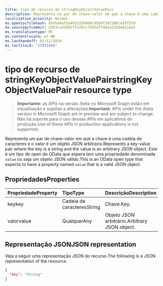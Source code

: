 ```yaml
---
title: tipo de recurso de stringKeyObjectValuePair
description: Representa um par de chave-valor em que a chave é uma cadeia de caracteres e o valor é um objeto JSON arbitrário. Este é um tipo de open do OData que espera tem uma propriedade denominada `value` ou seja um objeto JSON válido.
localization_priority: Normal
ms.openlocfilehash: 8545a4ef5a4931d3b886c95b4f39218bc418f53d
ms.sourcegitcommit: d2b3ca32602ffa76cc7925d7f4d1e2258e611ea5
ms.translationtype: MT
ms.contentlocale: pt-BR
ms.lasthandoff: 01/11/2019
ms.locfileid: "27831448"
---
```

# <a name="stringkeyobjectvaluepair-resource-type"></a><span data-ttu-id="e38ea-104">tipo de recurso de stringKeyObjectValuePair</span><span class="sxs-lookup"><span data-stu-id="e38ea-104">stringKeyObjectValuePair resource type</span></span>

> <span data-ttu-id="e38ea-105">**Importante:** as APIs na versão /beta no Microsoft Graph estão em visualização e sujeitas a alterações.</span><span class="sxs-lookup"><span data-stu-id="e38ea-105">**Important:** APIs under the /beta version in Microsoft Graph are in preview and are subject to change.</span></span> <span data-ttu-id="e38ea-106">Não há suporte para o uso dessas APIs em aplicativos de produção.</span><span class="sxs-lookup"><span data-stu-id="e38ea-106">Use of these APIs in production applications is not supported.</span></span>

<span data-ttu-id="e38ea-107">Representa um par de chave-valor em que a chave é uma cadeia de caracteres e o valor é um objeto JSON arbitrário.</span><span class="sxs-lookup"><span data-stu-id="e38ea-107">Represents a key-value pair where the key is a string and the value is an arbitrary JSON object.</span></span> <span data-ttu-id="e38ea-108">Este é um tipo de open do OData que espera tem uma propriedade denominada `value` ou seja um objeto JSON válido.</span><span class="sxs-lookup"><span data-stu-id="e38ea-108">This is an OData open type that expects to have a property named `value` that is a valid JSON object.</span></span>

## <a name="properties"></a><span data-ttu-id="e38ea-109">Propriedades</span><span class="sxs-lookup"><span data-stu-id="e38ea-109">Properties</span></span>
| <span data-ttu-id="e38ea-110">Propriedade</span><span class="sxs-lookup"><span data-stu-id="e38ea-110">Property</span></span>     | <span data-ttu-id="e38ea-111">Tipo</span><span class="sxs-lookup"><span data-stu-id="e38ea-111">Type</span></span>   |<span data-ttu-id="e38ea-112">Descrição</span><span class="sxs-lookup"><span data-stu-id="e38ea-112">Description</span></span>|
|:---------------|:--------|:----------|
|<span data-ttu-id="e38ea-113">key</span><span class="sxs-lookup"><span data-stu-id="e38ea-113">key</span></span>|<span data-ttu-id="e38ea-114">Cadeia de caracteres</span><span class="sxs-lookup"><span data-stu-id="e38ea-114">String</span></span>|<span data-ttu-id="e38ea-115">Chave.</span><span class="sxs-lookup"><span data-stu-id="e38ea-115">Key.</span></span>|
|<span data-ttu-id="e38ea-116">valor</span><span class="sxs-lookup"><span data-stu-id="e38ea-116">value</span></span>|<span data-ttu-id="e38ea-117">Qualquer</span><span class="sxs-lookup"><span data-stu-id="e38ea-117">Any</span></span>|<span data-ttu-id="e38ea-118">Objeto JSON arbitrário.</span><span class="sxs-lookup"><span data-stu-id="e38ea-118">Arbitrary JSON object.</span></span>|

## <a name="json-representation"></a><span data-ttu-id="e38ea-119">Representação JSON</span><span class="sxs-lookup"><span data-stu-id="e38ea-119">JSON representation</span></span>

<span data-ttu-id="e38ea-120">Veja a seguir uma representação JSON do recurso.</span><span class="sxs-lookup"><span data-stu-id="e38ea-120">The following is a JSON representation of the resource.</span></span>

<!-- {
  "blockType": "resource",
  "optionalProperties": [

  ],
  "@odata.type": "microsoft.graph.stringKeyObjectValuePair"
}-->

```json
{
  "key": "String"
}

```

<!-- uuid: 8fcb5dbc-d5aa-4681-8e31-b001d5168d79
2015-10-25 14:57:30 UTC -->
<!-- {
  "type": "#page.annotation",
  "description": "stringKeyObjectValuePair resource",
  "keywords": "",
  "section": "documentation",
  "tocPath": ""
}-->

